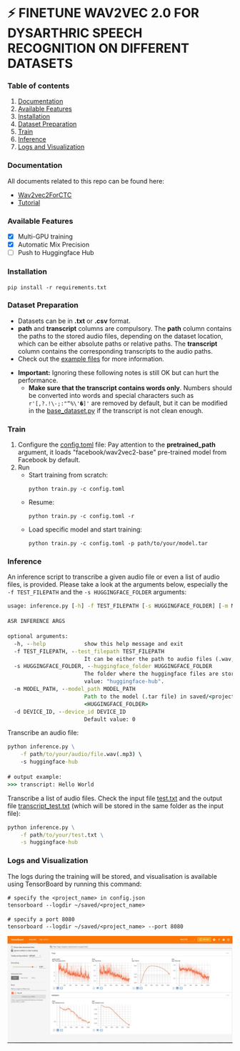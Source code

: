 # :zap: FINETUNE WAV2VEC 2.0 FOR DYSARTHRIC SPEECH RECOGNITION ON DIFFERENT DATASETS

### Table of contents
1. [Documentation](#documentation)
2. [Available Features](#feature)
3. [Installation](#installation)
4. [Dataset Preparation](#dataset_preparation)
5. [Train](#train)
6. [Inference](#inference)
7. [Logs and Visualization](#logs)


<a name = "documentation" ></a>
### Documentation
All documents related to this repo can be found here:
- [Wav2vec2ForCTC](https://huggingface.co/docs/transformers/model_doc/wav2vec2#transformers.Wav2Vec2ForCTC)
- [Tutorial](https://huggingface.co/blog/fine-tune-wav2vec2-english)

<a name = "feature" ></a>
### Available Features
- [x] Multi-GPU training
- [x] Automatic Mix Precision
- [ ] Push to Huggingface Hub

<a name = "installation" ></a>
### Installation
```
pip install -r requirements.txt
```
<a name = "dataset_preparation" ></a>
### Dataset Preparation
- Datasets can be in <b>.txt</b> or <b>.csv</b> format.
- <b>path</b> and <b>transcript</b> columns are compulsory. The <b>path</b> column contains the paths to the stored audio files, depending on the dataset location, which can be either absolute paths or relative paths. The <b>transcript</b> column contains the corresponding transcripts to the audio paths. 
- Check out the [example files](dataset_exemple) for more information.
* <b>Important:</b> Ignoring these following notes is still OK but can hurt the performance.
    - <strong>Make sure that the transcript contains words only</strong>. Numbers should be converted into words and special characters such as ```r'[,?.!\-;:"“%\'�]'``` are removed by default,  but it can be modified in the [base_dataset.py](base/base_dataset.py) if the transcript is not clean enough. 
    
<a name = "train" ></a>
### Train
1. Configure the [config.toml](config.toml) file: Pay attention to the <b>pretrained_path</b> argument, it loads "facebook/wav2vec2-base" pre-trained model from Facebook by default. 
2. Run
    - Start training from scratch:
        ```
        python train.py -c config.toml
        ```
    - Resume:
        ```
        python train.py -c config.toml -r
        ```
    - Load specific model and start training:
        ```
        python train.py -c config.toml -p path/to/your/model.tar
        ```

<a name = "inference" ></a>
### Inference
An inference script to transcribe a given audio file or even a list of audio files, is provided. Please take a look at the arguments below, especially the ```-f TEST_FILEPATH``` and the ```-s HUGGINGFACE_FOLDER``` arguments:
```cmd
usage: inference.py [-h] -f TEST_FILEPATH [-s HUGGINGFACE_FOLDER] [-m MODEL_PATH] [-d DEVICE_ID]

ASR INFERENCE ARGS

optional arguments:
  -h, --help            show this help message and exit
  -f TEST_FILEPATH, --test_filepath TEST_FILEPATH
                        It can be either the path to audio files (.wav, .mp3) or a text file (.txt) containing a list of audio file paths.
  -s HUGGINGFACE_FOLDER, --huggingface_folder HUGGINGFACE_FOLDER
                        The folder where the huggingface files are stored. Check the <local_dir> argument of [huggingface.args] in config.toml. Default
                        value: "huggingface-hub".
  -m MODEL_PATH, --model_path MODEL_PATH
                        Path to the model (.tar file) in saved/<project_name>/checkpoints. If not provided, default uses the pytorch_model.bin in the
                        <HUGGINGFACE_FOLDER>
  -d DEVICE_ID, --device_id DEVICE_ID
                        Default value: 0
```

Transcribe an audio file:
```cmd
python inference.py \
    -f path/to/your/audio/file.wav(.mp3) \
    -s huggingface-hub

# output example:
>>> transcript: Hello World 
```

Transcribe a list of audio files. Check the input file [test.txt](dataset_exemple/experiment1/age_matched_healthy/eval_path.txt) and the output file [transcript_test.txt](dataset_exemple/experiment1/age_matched_healthy/eval_pred.txt) (which will be stored in the same folder as the input file):
```cmd
python inference.py \
    -f path/to/your/test.txt \
    -s huggingface-hub
```


<a name = "logs" ></a>
### Logs and Visualization
The logs during the training will be stored, and visualisation is available using TensorBoard by running this command:
```
# specify the <project_name> in config.json
tensorboard --logdir ~/saved/<project_name>

# specify a port 8080
tensorboard --logdir ~/saved/<project_name> --port 8080
```
![tensorboard](examples/images/tensorboard.jpeg)



